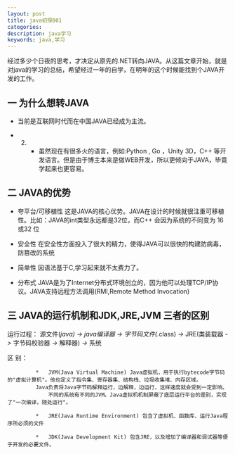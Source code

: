 ```yaml
---
layout: post
title: java初探001
categories: 
description: java学习
keywords: java,学习
---
```


经过多少个日夜的思考，才决定从原先的.NET转向JAVA。从这篇文章开始，就是对java的学习的总结，希望经过一年的自学，在明年的这个时候能找到个JAVA开发的工作。

##  一 为什么想转JAVA

* 当前是互联网时代而在中国JAVA已经成为主流。

* 2. * 虽然现在有很多火的语言，例如:Python , Go ，Unity 3D，C++ 等开发语言。但是由于博主本来是做WEB开发，所以更倾向于JAVA，毕竟学起来也更容易。

## 二 JAVA的优势

* 夸平台/可移植性
     这是JAVA的核心优势。JAVA在设计的时候就很注重可移植性。比如：JAVA的int类型永远都是32位，而C++ 会因为系统的不同变为 16或32 位
   
* 安全性
    在安全性方面投入了很大的精力，使得JAVA可以很快的构建防病毒，防篡改的系统

* 简单性
    因语法基于C,学习起来就不太费力了。

* 分布式
    JAVA是为了Internet分布式环境创立的，因为他可以处理TCP/IP协议。JAVA支持远程方法调用(RMI,Remote Method Invocation)

## 三 JAVA的运行机制和JDK,JRE,JVM 三者的区别

   运行过程： 源文件(*java)  *->*  java编译器  *->*  字节码文件(*.class)  *->* JRE(类装载器  *->*  字节码校验器  *->*  解释器) *->*  系统


   区    别： 
             
			 *   JVM(Java Virtual Machine) Java虚拟机，用于执行bytecode字节码的"虚拟计算机"。他也定义了指令集、寄存器集、结构栈、垃圾收集堆、内存区域。
			 Java负责将Java字节码解释运行，边解释，边运行，这样速度就会受到一定影响。
			     不同的系统有不同的JVM。Java虚拟机机制屏蔽了底层运行平台的差别，实现了"一次编译，随处运行"。
            
			 *   JRE(Java Runtime Environment) 包含了虚拟机、函数库、运行Java程序所必须的文件

			 *   JDK(Java Development Kit) 包含JRE，以及增加了编译器和调试器等便于开发的必要文件。